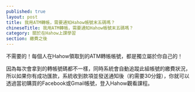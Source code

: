 ```yaml
---
published: true
layout: post
title: 我用ATM轉帳，需要通知Hahow帳號末五碼嗎？
chineseTitle: 我用ATM轉帳，需要通知Hahow帳號末五碼嗎？
category: 關於在Hahow上課學習
section: 繳費之後
---
```

 

不需要的！每個人在Hahow領取到的ATM轉帳帳號，都是獨立屬於你自己的！

因為每次會拿到的轉帳號碼都不一樣，同時系統會自動追蹤此組帳號的繳費狀況，所以如果你有成功匯款，系統收到款項並發送通知後（約需要30分鐘），你就可以透過當初購買的Facebook或Gmail帳號，登入Hahow觀看課程。